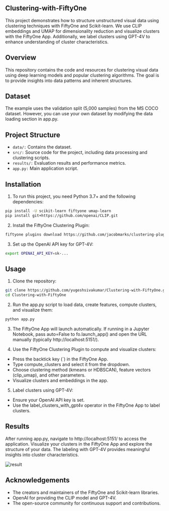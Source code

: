 ## Clustering-with-FiftyOne
This project demonstrates how to structure unstructured visual data using clustering techniques with FiftyOne and Scikit-learn. We use CLIP embeddings and UMAP for dimensionality reduction and visualize clusters with the FiftyOne App. Additionally, we label clusters using GPT-4V to enhance understanding of cluster characteristics.

## Overview
This repository contains the code and resources for clustering visual data using deep learning models and popular clustering algorithms. The goal is to provide insights into data patterns and inherent structures.

## Dataset
The example uses the validation split (5,000 samples) from the MS COCO dataset. However, you can use your own dataset by modifying the data loading section in app.py.

## Project Structure
- `data/:` Contains the dataset.
- `src/:` Source code for the project, including data processing and clustering scripts.
- `results/:` Evaluation results and performance metrics.
- `app.py:` Main application script.

## Installation
1. To run this project, you need Python 3.7+ and the following dependencies:

```bash
pip install -U scikit-learn fiftyone umap-learn
pip install git+https://github.com/openai/CLIP.git
```
2. Install the FiftyOne Clustering Plugin:

```bash
fiftyone plugins download https://github.com/jacobmarks/clustering-plugin
```
3. Set up the OpenAI API key for GPT-4V:

```bash
export OPENAI_API_KEY=sk-...
```
## Usage
1. Clone the repository:
```bash
git clone https://github.com/yugeshsivakumar/Clustering-with-FiftyOne.git
cd Clustering-with-FiftyOne
```
2. Run the app.py script to load data, create features, compute clusters, and visualize them:

```bash
python app.py
```

3. The FiftyOne App will launch automatically. If running in a Jupyter Notebook, pass auto=False to fo.launch_app() and open the URL manually (typically http://localhost:5151/).

4. Use the FiftyOne Clustering Plugin to compute and visualize clusters:

- Press the backtick key (`) in the FiftyOne App.
- Type compute_clusters and select it from the dropdown.
- Choose clustering method (kmeans or HDBSCAN), feature vectors (clip_umap), and other parameters.
- Visualize clusters and embeddings in the app.
5. Label clusters using GPT-4V:

- Ensure your OpenAI API key is set.
- Use the label_clusters_with_gpt4v operator in the FiftyOne App to label clusters.

## Results
After running app.py, navigate to http://localhost:5151/ to access the application. Visualize your clusters in the FiftyOne App and explore the structure of your data. The labeling with GPT-4V provides meaningful insights into cluster characteristics.




![result](https://github.com/yugeshsivakumar/Testing_Repo/assets/156910899/e92874b4-0a20-4e65-9c43-616bba110939)




## Acknowledgements
- The creators and maintainers of the FiftyOne and Scikit-learn libraries.
- OpenAI for providing the CLIP model and GPT-4V.
- The open-source community for continuous support and contributions.

